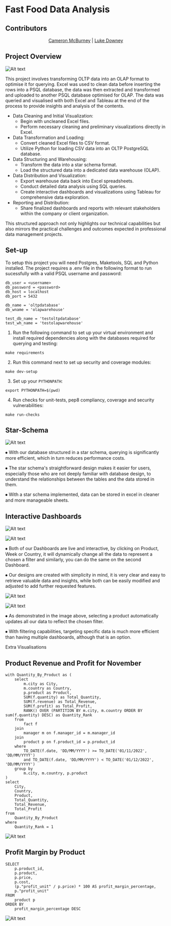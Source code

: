 # Fast Food Data Analysis

## Contributors

<p align="center">
 <a href="https://github.com/cammcburney">Cameron McBurney</a> | <a href="https://github.com/lUKEdOWNEY">Luke Downey</a>
 </p>

 ## Project Overview

![Alt text](images\project_pipeline.png)

 This project involves transforming OLTP data into an OLAP format to optimise it for querying. Excel was used to clean data before inserting the rows into a PSQL database, the data was then extracted and transformed and uploaded to another PSQL database optimised for OLAP. The data was queried and visualised with both Excel and Tableau at the end of the process to provide insights and analysis of the contents.

- Data Cleaning and Initial Visualization:
    - Begin with uncleaned Excel files.
    - Perform necessary cleaning and preliminary visualizations directly in Excel.
- Data Transformation and Loading:
    - Convert cleaned Excel files to CSV format.
    - Utilize Python for loading CSV data into an OLTP PostgreSQL database.
- Data Structuring and Warehousing:
    - Transform the data into a star schema format.
    - Load the structured data into a dedicated data warehouse (OLAP).
- Data Distribution and Visualization:
    - Export warehouse data back into Excel spreadsheets.
    - Conduct detailed data analysis using SQL queries.
    - Create interactive dashboards and visualizations using Tableau for comprehensive data exploration.
- Reporting and Distribution:
    - Share finalized dashboards and reports with relevant stakeholders within the company or client organization.

This structured approach not only highlights our technical capabilities but also mirrors the practical challenges and outcomes expected in professional data management projects.


## Set-up

To setup this project you will need Postgres, Maketools, SQL and Python installed. The project requires a .env file in the following format to run sucessfully with a valid PSQL username and password:
```
db_user = <username>
db_password = <password>
db_host = localhost
db_port = 5432

db_name = 'oltpdatabase'
db_wname = 'olapwarehouse'

test_db_name = 'testoltpdatabase'
test_wh_name = 'testolapwarehouse'
```

1. Run the following command to set up your virtual environment and install required dependencies along with the databases required for querying and testing:

```
make requirements
```

2. Run this command next to set up security and coverage modules:

```
make dev-setup
```

3. Set up your `PYTHONPATH`:

```
export PYTHONPATH=$(pwd)
```

4. Run checks for unit-tests, pep8 compliancy, coverage and security vulnerabilities:

```
make run-checks
```

## Star-Schema

![Alt text](images\star_schema.png)

⦁	With our database structured in a star schema, querying is significantly more efficient, which in turn reduces performance costs.

⦁	The star schema's straightforward design makes it easier for users, especially those who are not deeply familiar with database design, to understand the relationships between the tables and the data stored in them.

⦁	With a star schema implemented, data can be stored in excel in cleaner and more manageable sheets.

## Interactive Dashboards

![Alt text](images\europe_sales_dashboard.png)

![Alt text](images\europe_sales_dashboard_filtered.png)
 

⦁	Both of our Dashboards are live and interactive, by clicking on Product, Week or Country, it will dynamically change all the data to represent a chosen a filter and similarly, you can do the same on the second Dashboard.

⦁	Our designs are created with simplicity in mind, it is very clear and easy to retrieve valuable data and insights, while both can be easily modified and adjusted to add further requested features.

![Alt text](images\sales_transacation_types.png)

![Alt text](images\sales_transacation_types_filtered.png)

 
⦁	As demonstrated in the image above, selecting a product automatically updates all our data to reflect the chosen filter.

⦁	With filtering capabilities, targeting specific data is much more efficient than having multiple dashboards, although that is an option.

Extra Visualisations

## Product Revenue and Profit for November


```
with Quantity_By_Product as (
    select 
        m.city as City,
        m.country as Country,
        p.product as Product,
        SUM(f.quantity) as Total_Quantity,
        SUM(f.revenue) as Total_Revenue,
        SUM(f.profit) as Total_Profit,
        RANK() OVER (PARTITION BY m.city, m.country ORDER BY sum(f.quantity) DESC) as Quantity_Rank
    from 
        fact f
    join 
        manager m on f.manager_id = m.manager_id
    join 
        product p on f.product_id = p.product_id
    where 
        TO_DATE(f.date, 'DD/MM/YYYY') >= TO_DATE('01/11/2022', 'DD/MM/YYYY') 
        and TO_DATE(f.date, 'DD/MM/YYYY') < TO_DATE('01/12/2022', 'DD/MM/YYYY') 
    group by 
        m.city, m.country, p.product
)
select
    City,
    Country,
    Product,
    Total_Quantity,
    Total_Revenue,
    Total_Profit
from
    Quantity_By_Product
where
    Quantity_Rank = 1
```

![Alt text](src\queries\visualised_queries\revenue_and_profit_by_country.png)

## Profit Margin by Product

```
SELECT
    p.product_id,
    p.product,
    p.price,
    p.cost,
    (p."profit_unit" / p.price) * 100 AS profit_margin_percentage,
    p."profit_unit"
FROM
    product p
ORDER BY
    profit_margin_percentage DESC 
```

![Alt text](src\queries\visualised_queries\profit_margin_by_product.png)

